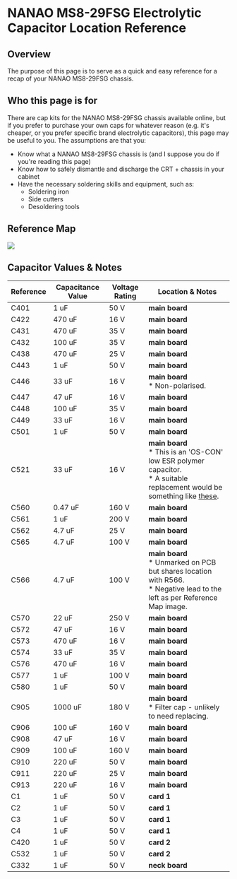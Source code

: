 # NANAO MS8-29FSG Electrolytic Capacitor Location Reference

## Overview
The purpose of this page is to serve as a quick and easy reference for a recap of your NANAO MS8-29FSG chassis.

## Who this page is for
There are cap kits for the NANAO MS8-29FSG chassis available online, but if you prefer to purchase your own caps for whatever reason (e.g. it's cheaper, or you prefer specific brand electrolytic capacitors), this page may be useful to you. The assumptions are that you:
* Know what a NANAO MS8-29FSG chassis is (and I suppose you do if you're reading this page)
* Know how to safely dismantle and discharge the CRT + chassis in your cabinet
* Have the necessary soldering skills and equipment, such as:
    * Soldering iron
    * Side cutters
    * Desoldering tools

## Reference Map
<img src="https://i.imgur.com/zo7C84B.png">

## Capacitor Values & Notes
Reference|Capacitance Value|Voltage Rating|Location & Notes|
---------|-----------------|--------------|----------------|
C401 | 1 uF | 50 V | **main board**
C422 | 470 uF | 16 V | **main board**
C431 | 470 uF | 35 V | **main board**
C432 | 100 uF | 35 V | **main board**
C438 | 470 uF | 25 V | **main board**
C443 | 1 uF | 50 V | **main board**
C446 | 33 uF | 16 V | **main board**<br>* Non-polarised.
C447 | 47 uF | 16 V | **main board**
C448 | 100 uF | 35 V | **main board**
C449 | 33 uF | 16 V | **main board**
C501 | 1 uF | 50 V | **main board**
C521 | 33 uF | 16 V | **main board**<br>* This is an 'OS-CON' low ESR polymer capacitor.<br>* A suitable replacement would be something like [these](https://www.digikey.com.au/en/products/filter/aluminum-polymer-capacitors/69?s=N4IgjCBcoGwJxVAYygMwIYBsDOBTANCAPZQDaIALGGABxwDsIAuoQA4AuUIAyuwE4BLAHYBzEAF9CAJgAMFBNBApIGHAWJkQAZi0ACAK0AxZm06QQAVSED2AeVQBZXOmwBXPrgmEAtBEXLVPEISSHIwGWZJEG8KRCU0LCCNUO04GABWRkItNPSaEGzchEKYGAgSjILU0oiKqUifev8ofld1EPJ0yKiuxVYoMDZ%2ByHCZcXEgA).
C560 | 0.47 uF | 160 V | **main board**
C561 | 1 uF | 200 V | **main board**
C562 | 4.7 uF | 25 V | **main board**
C565 | 4.7 uF | 100 V | **main board**
C566 | 4.7 uF | 100 V | **main board**<br>* Unmarked on PCB but shares location with R566.<br>* Negative lead to the left as per Reference Map image.
C570 | 22 uF | 250 V | **main board**
C572 | 47 uF | 16 V | **main board**
C573 | 470 uF | 16 V | **main board**
C574 | 33 uF | 35 V | **main board**
C576 | 470 uF | 16 V | **main board**
C577 | 1 uF | 100 V | **main board**
C580 | 1 uF | 50 V | **main board**
C905 | 1000 uF | 180 V | **main board**<br>* Filter cap - unlikely to need replacing.
C906 | 100 uF | 160 V | **main board**
C908 | 47 uF | 16 V | **main board**
C909 | 100 uF | 160 V | **main board**
C910 | 220 uF | 50 V | **main board**
C911 | 220 uF | 25 V | **main board**
C913 | 220 uF | 16 V | **main board**
C1 | 1 uF | 50 V | **card 1**
C2 | 1 uF | 50 V | **card 1**
C3 | 1 uF | 50 V | **card 1**
C4 | 1 uF | 50 V | **card 1**
C420 | 1 uF | 50 V | **card 2**
C532 | 1 uF | 50 V | **card 2**
C332 | 1 uF | 50 V | **neck board**